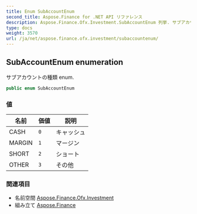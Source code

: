```yaml
---
title: Enum SubAccountEnum
second_title: Aspose.Finance for .NET API リファレンス
description: Aspose.Finance.Ofx.Investment.SubAccountEnum 列挙. サブアカウントの種類 enum.
type: docs
weight: 3570
url: /ja/net/aspose.finance.ofx.investment/subaccountenum/
---
```

## SubAccountEnum enumeration

サブアカウントの種類 enum.

```csharp
public enum SubAccountEnum
```

### 値

| 名前 | 価値 | 説明 |
| --- | --- | --- |
| CASH | `0` | キャッシュ |
| MARGIN | `1` | マージン |
| SHORT | `2` | ショート |
| OTHER | `3` | その他 |

### 関連項目

* 名前空間 [Aspose.Finance.Ofx.Investment](../../aspose.finance.ofx.investment/)
* 組み立て [Aspose.Finance](../../)



